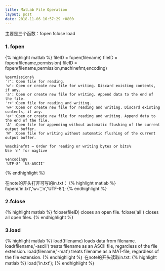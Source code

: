 ```yaml
---
title: MatLab File Operation
layout: post
date: 2018-11-06 16:57:29 +0800
---
```


主要是三个函数：fopen fclose load

### **1. fopen**

{% highlight matlab %}
    fileID = fopen(filename)
    fileID = fopen(filename,permission)
    fileID = fopen(filename,permission,machinefmt,encoding)
    
    %permissions%
    'r': Open file for reading.
    'w': Open or create new file for writing. Discard existing contents, if any.
    'a': Open or create new file for writing. Append data to the end of the file.
    'r+':Open file for reading and writing.
    'w+':Open or create new file for reading and writing. Discard existing contents, if any.
    'a+':Open or create new file for reading and writing. Append data to the end of the file.
    'A' :Open file for appending without automatic flushing of the current output buffer.
    'W' :Open file for writing without automatic flushing of the current output buffer.
    
    %machinefmt — Order for reading or writing bytes or bits%
    Use 'n' for nagtive
    
    %encoding%
    'UTF-8' 'US-ASCII'
{% endhighlight %}

在note的开头打开可写的in.txt：
{% highlight matlab %}
    fopen('in.txt','w+','n','UTF-8');
{% endhighlight %}

### **2.fclose** ###
{% highlight matlab %}
    fclose(fileID) closes an open file.
    fclose('all') closes all open files.
{% endhighlight %}

### **3.load** ###
{% highlight matlab %}
    load(filename) loads data from filename.
    load(filename,'-ascii') treats filename as an ASCII file, regardless of the file extension.
    load(filename,'-mat') treats filename as a MAT-file, regardless of the file extension.
{% endhighlight %｝
在note的开头读取in.txt:
{% highlight matlab %}
    load('in.txt');
{% endhighlight %｝
